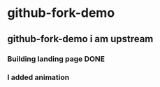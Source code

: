 # github-fork-demo
## github-fork-demo i am upstream
### Building landing page DONE
### I added animation